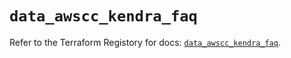# `data_awscc_kendra_faq`

Refer to the Terraform Registory for docs: [`data_awscc_kendra_faq`](https://registry.terraform.io/providers/hashicorp/awscc/0.70.0/docs/data-sources/kendra_faq).
